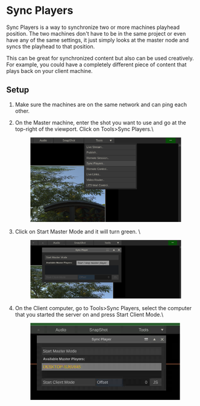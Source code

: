 # Sync Players

Sync Players is a way to synchronize two or more machines playhead position. The two machines don't have to be in the same project or even have any of the same settings, it just simply looks at the master node and syncs the playhead to that position.&#x20;

This can be great for synchronized content but also can be used creatively. For example, you could have a completely different piece of content that plays back on your client machine.&#x20;

## Setup

1. Make sure the machines are on the same network and can ping each other.
2.  On the Master machine, enter the shot you want to use and go at the top-right of the viewport. Click on Tools>Sync Players.\


    <figure><img src="../.gitbook/assets/image (1).png" alt=""><figcaption></figcaption></figure>


3.  Click on Start Master Mode and it will turn green. \


    <figure><img src="../.gitbook/assets/image (2).png" alt=""><figcaption></figcaption></figure>


4.  On the Client computer, go to Tools>Sync Players, select the computer that you started the server on and press Start Client Mode.\


    <figure><img src="../.gitbook/assets/image (3).png" alt=""><figcaption></figcaption></figure>

